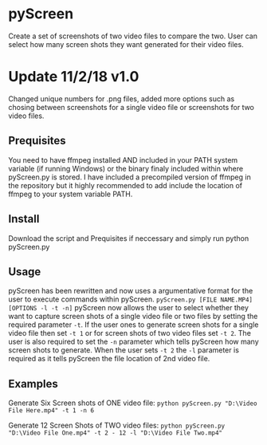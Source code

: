 # pyScreen
Create a set of screenshots of two video files to compare the two. User can select how many screen shots they want generated for their video files.

# Update 11/2/18 v1.0
Changed unique numbers for .png files, added more options such as chosing between screenshots for a single video file or screenshots for two video files.

## Prequisites 
You need to have ffmpeg installed AND included in your PATH system variable (if running Windows) or the binary finaly included within where pyScreen.py is stored. I have included a precompiled version of ffmpeg in the repository but it highly recommended to add include the location of ffmpeg to your system variable PATH.

## Install
Download the script and Prequisites if neccessary and simply run python pyScreen.py

## Usage
pyScreen has been rewritten and now uses a argumentative format for the user to execute commands within pyScreen.
```pyScreen.py [FILE NAME.MP4] [OPTIONS -l -t -n]```
pyScreen now allows the user to select whether they want to capture screen shots of a single video file or two files by setting the required parameter ```-t```. If the user ones to generate screen shots for a single video file then set ```-t 1``` or for screen shots of two video files set ```-t 2```. The user is also required to set the ```-n``` parameter which tells pyScreen how many screen shots to generate. When the user sets ```-t 2``` the ```-l``` parameter is required as it tells pyScreen the file location of 2nd video file.

## Examples
Generate Six Screen shots of ONE video file:
```python pyScreen.py "D:\Video File Here.mp4" -t 1 -n 6```

Generate 12 Screen Shots of TWO video files:
```python pyScreen.py "D:\Video File One.mp4" -t 2 - 12 -l "D:\Video File Two.mp4"```


